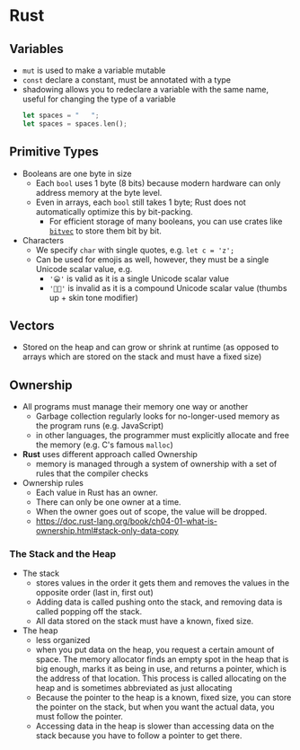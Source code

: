 # Rust

## Variables

- `mut` is used to make a variable mutable
- `const` declare a constant, must be annotated with a type
- shadowing allows you to redeclare a variable with the same name, useful for changing the type of a variable
  ```rust
  let spaces = "   ";
  let spaces = spaces.len();
  ```

## Primitive Types

- Booleans are one byte in size
  - Each `bool` uses 1 byte (8 bits) because modern hardware can only address memory at the byte level.
  - Even in arrays, each `bool` still takes 1 byte; Rust does not automatically optimize this by bit-packing.
    - For efficient storage of many booleans, you can use crates like [`bitvec`](https://github.com/ferrilab/bitvec) to
      store them bit by bit.
- Characters
  - We specify `char` with single quotes, e.g. `let c = 'z';`
  - Can be used for emojis as well, however, they must be a single Unicode scalar value, e.g.
    - `'😀'` is valid as it is a single Unicode scalar value
    - `'👍🏼'` is invalid as it is a compound Unicode scalar value (thumbs up + skin tone modifier)

## Vectors

- Stored on the heap and can grow or shrink at runtime (as opposed to arrays which are stored on the stack and must have
  a fixed size)

## Ownership

- All programs must manage their memory one way or another
  - Garbage collection regularly looks for no-longer-used memory as the program runs (e.g. JavaScript)
  - in other languages, the programmer must explicitly allocate and free the memory (e.g. C's famous `malloc`)
- **Rust** uses different approach called Ownership
  - memory is managed through a system of ownership with a set of rules that the compiler checks
- Ownership rules
  - Each value in Rust has an owner.
  - There can only be one owner at a time.
  - When the owner goes out of scope, the value will be dropped.
  - https://doc.rust-lang.org/book/ch04-01-what-is-ownership.html#stack-only-data-copy

### The Stack and the Heap

- The stack
  - stores values in the order it gets them and removes the values in the opposite order (last in, first out)
  - Adding data is called pushing onto the stack, and removing data is called popping off the stack.
  - All data stored on the stack must have a known, fixed size.
- The heap
  - less organized
  - when you put data on the heap, you request a certain amount of space. The memory allocator finds an empty spot in
    the heap that is big enough, marks it as being in use, and returns a pointer, which is the address of that location.
    This process is called allocating on the heap and is sometimes abbreviated as just allocating
  - Because the pointer to the heap is a known, fixed size, you can store the pointer on the stack, but when you want
    the actual data, you must follow the pointer.
  - Accessing data in the heap is slower than accessing data on the stack because you have to follow a pointer to get
    there.
